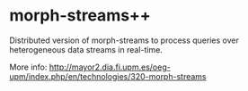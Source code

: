 # morph-streams++
Distributed version of morph-streams to process queries over heterogeneous data streams in real-time.

More info: http://mayor2.dia.fi.upm.es/oeg-upm/index.php/en/technologies/320-morph-streams
